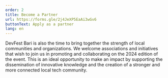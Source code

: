 ```yaml
---
order: 2
title: Become a Partner
url: https://forms.gle/2j4JeXP5EaAi3wGv6
buttonText: Apply as a partner
lang: en
---
```

DevFest Bari is also the time to bring together the strength of local communities and organizations. We welcome associations and initiatives that wish to join us in promoting and collaborating on the 2024 edition of the event. This is an ideal opportunity to make an impact by supporting the dissemination of innovative knowledge and the creation of a stronger and more connected local tech community.
